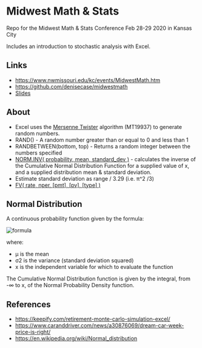 # Midwest Math & Stats 
Repo for the Midwest Math & Stats Conference Feb 28-29 2020 in Kansas City

Includes an introduction to stochastic analysis with Excel.

## Links

- <https://www.nwmissouri.edu/kc/events/MidwestMath.htm>
- <https://github.com/denisecase/midwestmath>
- [Slides](https://docs.google.com/presentation/d/15GFfZK1Yaq0nSAJoTMdqpYYfoed31s7dBmn0FiGBJxA/edit?usp=sharing)

## About

- Excel uses the [Mersenne Twister](https://en.wikipedia.org/wiki/Mersenne_Twister) algorithm (MT19937) to generate random numbers. 
- RAND() - A random number greater than or equal to 0 and less than 1
- RANDBETWEEN(bottom, top) - Returns a random integer between the numbers specified 
- [NORM.INV( probability, mean, standard_dev )](https://www.excelfunctions.net/excel-norm-inv-function.html) - calculates the inverse of the Cumulative Normal Distribution Function for a supplied value of x, and a supplied distribution mean & standard deviation.
- Estimate standard deviation as range / 3.29 (i.e. π^2 /3)
- [FV( rate, nper, [pmt], [pv], [type] )](https://www.excelfunctions.net/excel-fv-function.html)

## Normal Distribution

A continuous probability function given by the formula:

![formula](https://www.excelfunctions.net/image-files/Normal_Probability_Density_Function.PNG)

where: 
- μ is the mean 
- σ2 is the variance (standard deviation squared)
- x is the independent variable for which to evaluate the function

The Cumulative Normal Distribution function is given by the integral, from -∞ to x, of the Normal Probability Density function.

## References

- <https://keepify.com/retirement-monte-carlo-simulation-excel/>
- <https://www.caranddriver.com/news/a30876069/dream-car-week-price-is-right/>
- <https://en.wikipedia.org/wiki/Normal_distribution>

